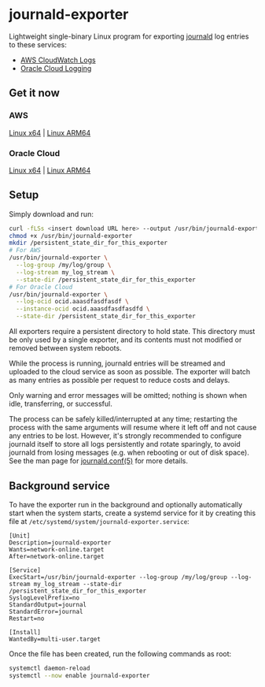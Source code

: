 # journald-exporter

Lightweight single-binary Linux program for exporting [journald](https://www.freedesktop.org/software/systemd/man/systemd-journald.service.html) log entries to these services:

- [AWS CloudWatch Logs](https://docs.aws.amazon.com/AmazonCloudWatch/latest/logs/WhatIsCloudWatchLogs.html)
- [Oracle Cloud Logging](https://docs.oracle.com/en-us/iaas/Content/Logging/Concepts/loggingoverview.htm)

## Get it now

### AWS

[Linux x64](https://static.wilsonl.in/journald-exporter/0.3.3/linux/x86_64/journald-exporter-aws) | [Linux ARM64](https://static.wilsonl.in/journald-exporter/0.3.3/linux/aarch64/journald-exporter-aws)

### Oracle Cloud

[Linux x64](https://static.wilsonl.in/journald-exporter/0.3.3/linux/x86_64/journald-exporter-oci) | [Linux ARM64](https://static.wilsonl.in/journald-exporter/0.3.3/linux/aarch64/journald-exporter-oci)

## Setup

Simply download and run:

```bash
curl -fLSs <insert download URL here> --output /usr/bin/journald-exporter
chmod +x /usr/bin/journald-exporter
mkdir /persistent_state_dir_for_this_exporter
# For AWS
/usr/bin/journald-exporter \
  --log-group /my/log/group \
  --log-stream my_log_stream \
  --state-dir /persistent_state_dir_for_this_exporter
# For Oracle Cloud
/usr/bin/journald-exporter \
  --log-ocid ocid.aaasdfasdfasdf \
  --instance-ocid ocid.aaasdfasdfasdfd \
  --state-dir /persistent_state_dir_for_this_exporter
```

All exporters require a persistent directory to hold state. This directory must be only used by a single exporter, and its contents must not modified or removed between system reboots.

While the process is running, journald entries will be streamed and uploaded to the cloud service as soon as possible. The exporter will batch as many entries as possible per request to reduce costs and delays.

Only warning and error messages will be omitted; nothing is shown when idle, transferring, or successful.

The process can be safely killed/interrupted at any time; restarting the process with the same arguments will resume where it left off and not cause any entries to be lost. However, it's strongly recommended to configure journald itself to store all logs persistently and rotate sparingly, to avoid journald from losing messages (e.g. when rebooting or out of disk space). See the man page for [journald.conf(5)](https://www.freedesktop.org/software/systemd/man/journald.conf.html) for more details.

## Background service

To have the exporter run in the background and optionally automatically start when the system starts, create a systemd service for it by creating this file at `/etc/systemd/system/journald-exporter.service`:

```
[Unit]
Description=journald-exporter
Wants=network-online.target
After=network-online.target

[Service]
ExecStart=/usr/bin/journald-exporter --log-group /my/log/group --log-stream my_log_stream --state-dir /persistent_state_dir_for_this_exporter
SyslogLevelPrefix=no
StandardOutput=journal
StandardError=journal
Restart=no

[Install]
WantedBy=multi-user.target
```

Once the file has been created, run the following commands as root:

```bash
systemctl daemon-reload
systemctl --now enable journald-exporter
```
